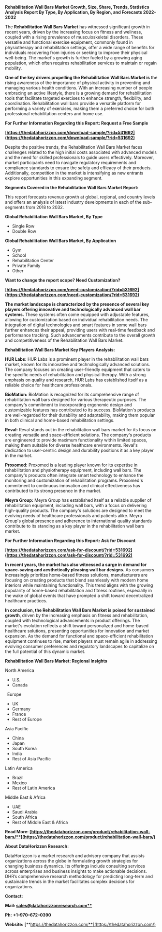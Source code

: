 ﻿**Rehabilitation Wall Bars Market Growth, Size, Share, Trends, Statistics Analysis Report By Type, By Application, By Region, and Forecasts 2022-2032**


The **Rehabilitation Wall Bars Market** has witnessed significant growth in recent years, driven by the increasing focus on fitness and wellness, coupled with a rising prevalence of musculoskeletal disorders. These versatile and functional exercise equipment, commonly found in physiotherapy and rehabilitation settings, offer a wide range of benefits for individuals recovering from injuries or seeking to improve their physical well-being. The market's growth is further fueled by a growing aging population, which often requires rehabilitation services to maintain or regain mobility.

**One of the key drivers propelling the Rehabilitation Wall Bars Market is** the rising awareness of the importance of physical activity in preventing and managing various health conditions. With an increasing number of people embracing an active lifestyle, there is a growing demand for rehabilitation tools that facilitate targeted exercises to enhance strength, flexibility, and coordination. Rehabilitation wall bars provide a versatile platform for performing a variety of exercises, making them a preferred choice for both professional rehabilitation centers and home use.  

**For Further Information Regarding this Report: Request a Free Sample**	

[**https://thedatahorizzon.com/download-sample/?rid=531692](https://thedatahorizzon.com/download-sample/?rid=531692)** 

Despite the positive trends, the Rehabilitation Wall Bars Market faces challenges related to the high initial costs associated with advanced models and the need for skilled professionals to guide users effectively. Moreover, market participants need to navigate regulatory requirements and compliance standards to ensure the safety and efficacy of their products. Additionally, competition in the market is intensifying as new entrants explore opportunities in this expanding segment.

**Segments Covered in the Rehabilitation Wall Bars Market Report:**

This report forecasts revenue growth at global, regional, and country levels and offers an analysis of latest industry developments in each of the sub-segments from 2018 to 2032.

**Global Rehabilitation Wall Bars Market, By Type**

- Single Row
- Double Row

**Global Rehabilitation Wall Bars Market, By Application**

- Gym
- School
- Rehabilitation Center
- Private Family
- Other

**Want to change the report scope? Need Customization?**

[**https://thedatahorizzon.com/need-customization/?rid=531692](https://thedatahorizzon.com/need-customization/?rid=531692)** 

**The market landscape is characterized by the presence of several key players offering innovative and technologically advanced wall bar systems.** These systems often come equipped with adjustable features, allowing for customization based on individual rehabilitation needs. The integration of digital technologies and smart features in some wall bars further enhances their appeal, providing users with real-time feedback and performance tracking. Such advancements contribute to the overall growth and competitiveness of the Rehabilitation Wall Bars Market. 

**Rehabilitation Wall Bars Market Key Players Analysis:** 

**HUR Labs:** HUR Labs is a prominent player in the rehabilitation wall bars market, known for its innovative and technologically advanced solutions. The company focuses on creating user-friendly equipment that caters to the specific needs of rehabilitation and physical therapy. With a strong emphasis on quality and research, HUR Labs has established itself as a reliable choice for healthcare professionals.

**BioMation:** BioMation is recognized for its comprehensive range of rehabilitation wall bars designed for various therapeutic purposes. The company's commitment to incorporating ergonomic design and customizable features has contributed to its success. BioMation's products are well-regarded for their durability and adaptability, making them popular in both clinical and home-based rehabilitation settings.

**Reval:** Reval stands out in the rehabilitation wall bars market for its focus on creating versatile and space-efficient solutions. The company's products are engineered to provide maximum functionality within limited spaces, making them suitable for diverse healthcare environments. Reval's dedication to user-centric design and durability positions it as a key player in the market.

**Proxomed:** Proxomed is a leading player known for its expertise in rehabilitation and physiotherapy equipment, including wall bars. The company's products often integrate smart technology to enhance the monitoring and customization of rehabilitation programs. Proxomed's commitment to continuous innovation and clinical effectiveness has contributed to its strong presence in the market.

**Meyra Group:** Meyra Group has established itself as a reliable supplier of rehabilitation equipment, including wall bars, with a focus on delivering high-quality products. The company's solutions are designed to meet the evolving needs of healthcare professionals and patients alike. Meyra Group's global presence and adherence to international quality standards contribute to its standing as a key player in the rehabilitation wall bars market.

**For Further Information Regarding this Report: Ask for Discount**	

[**https://thedatahorizzon.com/ask-for-discount/?rid=531692](https://thedatahorizzon.com/ask-for-discount/?rid=531692)** 

**In recent years, the market has also witnessed a surge in demand for space-saving and aesthetically pleasing wall bar designs.** As consumers increasingly prioritize home-based fitness solutions, manufacturers are focusing on creating products that blend seamlessly with modern home interiors while maintaining functionality. This trend aligns with the growing popularity of home-based rehabilitation and fitness routines, especially in the wake of global events that have prompted a shift toward decentralized healthcare practices.

**In conclusion, the Rehabilitation Wall Bars Market is poised for sustained growth**, driven by the increasing emphasis on fitness and rehabilitation, coupled with technological advancements in product offerings. The market's evolution reflects a shift toward personalized and home-based healthcare solutions, presenting opportunities for innovation and market expansion. As the demand for functional and space-efficient rehabilitation equipment continues to rise, market players must remain agile in addressing evolving consumer preferences and regulatory landscapes to capitalize on the full potential of this dynamic market.

**Rehabilitation Wall Bars Market: Regional Insights**

North America

- U.S.
- Canada

` `Europe

- UK
- Germany
- France
- Rest of Europe

Asia Pacific

- China
- Japan
- South Korea
- India
- Rest of Asia Pacific

Latin America

- Brazil
- Mexico
- Rest of Latin America

Middle East & Africa

- UAE
- Saudi Arabia
- South Africa
- Rest of Middle East & Africa

**Read More: [https://thedatahorizzon.com/product/rehabilitation-wall-bars/**](https://thedatahorizzon.com/product/rehabilitation-wall-bars/)** 

**About DataHorizzon Research:**

DataHorizzon is a market research and advisory company that assists organizations across the globe in formulating growth strategies for changing business dynamics. Its offerings include consulting services across enterprises and business insights to make actionable decisions. DHR’s comprehensive research methodology for predicting long-term and sustainable trends in the market facilitates complex decisions for organizations.

**Contact:**

**Mail: [sales@datahorizzonresearch.com**](mailto:sales@datahorizzonresearch.com)**

**Ph:** **+1–970–672–0390**

**Website:** [**https://thedatahorizzon.com/**](https://thedatahorizzon.com/)
